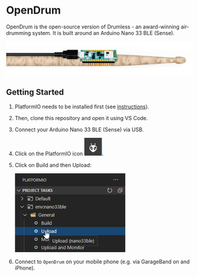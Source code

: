 # OpenDrum

OpenDrum is the open-source version of Drumless - an award-winning air-drumming system. It is built around an Arduino Nano 33 BLE (Sense).

![Hero Image](img/hero_image.png)

## Getting Started

1. PlatformIO needs to be installed first (see [instructions](https://platformio.org/install)).
2. Then, clone this repository and open it using VS Code.
3. Connect your Arduino Nano 33 BLE (Sense) via USB.
4. Click on the PlatformIO icon ![PIO Icon](img/pio_icon.png).
5. Click on Build and then Upload:

   ![Build and Upload](img/build_upload.png)

6. Connect to `OpenDrum` on your mobile phone (e.g. via GarageBand on and iPhone).
